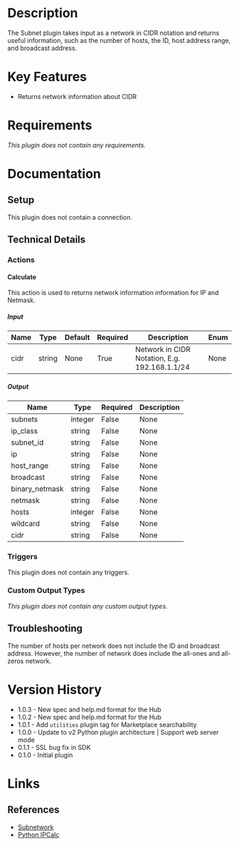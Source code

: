 # Description

The Subnet plugin takes input as a network in CIDR notation and returns useful information, such as the number of hosts, the ID, host address range, and broadcast address.

# Key Features

* Returns network information about CIDR

# Requirements

_This plugin does not contain any requirements._

# Documentation

## Setup

This plugin does not contain a connection.

## Technical Details

### Actions

#### Calculate

This action is used to returns network information information for IP and Netmask.

##### Input

|Name|Type|Default|Required|Description|Enum|
|----|----|-------|--------|-----------|----|
|cidr|string|None|True|Network in CIDR Notation, E.g. 192.168.1.1/24|None|

##### Output

|Name|Type|Required|Description|
|----|----|--------|-----------|
|subnets|integer|False|None|
|ip_class|string|False|None|
|subnet_id|string|False|None|
|ip|string|False|None|
|host_range|string|False|None|
|broadcast|string|False|None|
|binary_netmask|string|False|None|
|netmask|string|False|None|
|hosts|integer|False|None|
|wildcard|string|False|None|
|cidr|string|False|None|

### Triggers

This plugin does not contain any triggers.

### Custom Output Types

_This plugin does not contain any custom output types._

## Troubleshooting

The number of hosts per network does not include the ID and broadcast address.
However, the number of network does include the all-ones and all-zeros network.

# Version History

* 1.0.3 - New spec and help.md format for the Hub
* 1.0.2 - New spec and help.md format for the Hub
* 1.0.1 - Add `utilities` plugin tag for Marketplace searchability
* 1.0.0 - Update to v2 Python plugin architecture | Support web server mode
* 0.1.1 - SSL bug fix in SDK
* 0.1.0 - Initial plugin

# Links

## References

* [Subnetwork](https://en.wikipedia.org/wiki/Subnetwork)
* [Python IPCalc](https://github.com/tehmaze/ipcalc)

